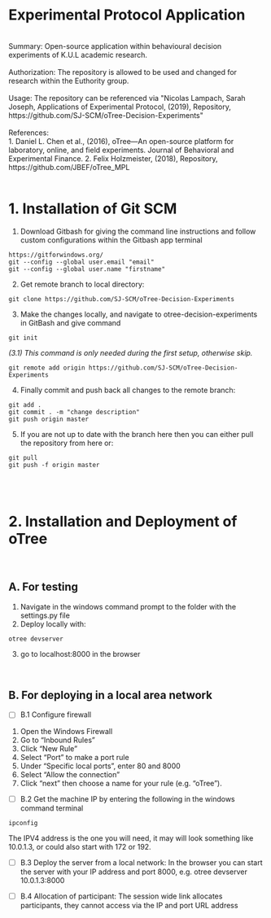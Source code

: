 # Experimental Protocol Application

<br/>
Summary: Open-source application within behavioural decision experiments of K.U.L academic research. <br/>
<br/>
Authorization: The repository is allowed to be used and changed for research within the Euthority group. <br/>
<br/>
Usage: The repository can be referenced via "Nicolas Lampach, Sarah Joseph, Applications of Experimental Protocol, (2019), Repository, https://github.com/SJ-SCM/oTree-Decision-Experiments" <br/>
<br/>
References: <br/>
1. Daniel L. Chen et al., (2016), oTree—An open-source platform for laboratory, online, and field experiments. Journal of Behavioral and Experimental Finance.
2. Felix Holzmeister, (2018), Repository, https://github.com/JBEF/oTree_MPL <br/>
<br/>

# 1. Installation of Git SCM

1. Download Gitbash for giving the command line instructions and follow custom configurations within the Gitbash app terminal
```
https://gitforwindows.org/
git --config --global user.email "email"
git --config --global user.name "firstname"
```

2. Get remote branch to local directory:
```
git clone https://github.com/SJ-SCM/oTree-Decision-Experiments
```
3. Make the changes locally, and navigate to otree-decision-experiments in GitBash and give command
```
git init
```
_(3.1) This command is only needed during the first setup, otherwise skip._
```
git remote add origin https://github.com/SJ-SCM/oTree-Decision-Experiments
```
4. Finally commit and push back all changes to the remote branch:
```
git add .
git commit . -m "change description"
git push origin master
```
5. If you are not up to date with the branch here then you can either pull the repository from here or:
```
git pull
git push -f origin master
```
<br/>
<br/>

# 2. Installation and Deployment of oTree

<br/>

## **A. For testing**

1. Navigate in the windows command prompt to the folder with the settings.py file
2. Deploy locally with:
```
otree devserver
```
3. go to localhost:8000 in the browser

<br/>

## **B. For deploying in a local area network**

- [ ] B.1 Configure firewall

1. Open the Windows Firewall
2. Go to “Inbound Rules”
3. Click “New Rule”
4. Select “Port” to make a port rule
5. Under “Specific local ports”, enter 80 and 8000
6. Select “Allow the connection”
7. Click “next” then choose a name for your rule (e.g. “oTree”).

- [ ] B.2 Get the machine IP by entering the following in the windows command terminal
```
ipconfig
```
The IPV4 address is the one you will need, it may will look something like 10.0.1.3, or could also start with 172 or 192.

- [ ] B.3 Deploy the server from a local network:
In the browser you can start the server with your IP address and port 8000, e.g. otree devserver 10.0.1.3:8000

- [ ] B.4 Allocation of participant:
The session wide link allocates participants, they cannot access via the IP and port URL address
